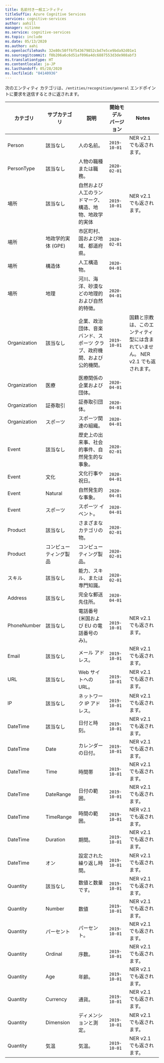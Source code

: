 ```yaml
---
title: 名前付き一般エンティティ
titleSuffix: Azure Cognitive Services
services: cognitive-services
author: aahill
manager: nitinme
ms.service: cognitive-services
ms.topic: include
ms.date: 05/13/2020
ms.author: aahi
ms.openlocfilehash: 32e80c50ff6f543679852cbd7e5ce9bda92d01e1
ms.sourcegitcommit: f0b206a6c6d51af096a4dc6887553d3de908abf3
ms.translationtype: HT
ms.contentlocale: ja-JP
ms.lasthandoff: 05/28/2020
ms.locfileid: "84140936"
---
```

次のエンティティ カテゴリは、`/entities/recognition/general` エンドポイントに要求を送信するときに返されます。

| カテゴリ   | サブカテゴリ | 説明                          | 開始モデル バージョン                                                    | Notes |
|------------|-------------|--------------------------------------|-------------------------------------------------------------|--------------------------------------|
| Person     | 該当なし         | 人の名前。  | `2019-10-01`  | NER v2.1 でも返されます。 |
| PersonType | 該当なし         | 人物の職種または職務。 | `2020-02-01` | |
|場所    | 該当なし         | 自然および人工のランドマーク、構造、地物、地政学的実体     |  `2019-10-01` | NER v2.1 でも返されます。 |
|場所     | 地政学的実体 (GPE)        | 市区町村、国および地域、都道府県。      | `2020-02-01` | |
|場所     | 構造体                       | 人工構造物。 | `2020-04-01` | |
|場所     | 地理       | 河川、海洋、砂漠などの地理的および自然的特徴。 |  `2020-04-01` | |
|Organization  | 該当なし | 企業、政治団体、音楽バンド、スポーツ クラブ、政府機関、および公的機関。  | `2019-10-01` | 国籍と宗教は、このエンティティ型には含まれていません。 NER v2.1 でも返されます。 |
|Organization | 医療 | 医療関係の企業および団体。 | `2020-04-01` |  |
|Organization | 証券取引 | 証券取引団体。 | `2020-04-01` | |
| Organization | スポーツ | スポーツ関連の組織。 | `2020-04-01` |  |
| Event  | 該当なし | 歴史上の出来事、社会的事件、自然発生的な事象。 | `2020-02-01` |  |
| Event  | 文化 | 文化行事や祝日。 | `2020-04-01` | |
| Event  | Natural | 自然発生的な事象。 | `2020-04-01` |  |
| Event  | スポーツ | スポーツ イベント。  | `2020-04-01` | |
| Product | 該当なし | さまざまなカテゴリの物。 | `2020-02-01` | |
| Product | コンピューティング製品 | コンピューティング製品。 |  `2020-02-01 ` | |
| スキル | 該当なし | 能力、スキル、または専門知識。 | `2020-02-01` |  |
| Address | 該当なし | 完全な郵送先住所。  | `2020-04-01` |  |
| PhoneNumber | 該当なし | 電話番号 (米国および EU の電話番号のみ)。 | `2019-10-01` | NER v2.1 でも返されます。 |
| Email | 該当なし | メール アドレス。 | `2019-10-01` | NER v2.1 でも返されます。 |
| URL | 該当なし | Web サイトへの URL。 | `2019-10-01` | NER v2.1 でも返されます。  |
| IP | 該当なし | ネットワーク IP アドレス。 | `2019-10-01` | NER v2.1 でも返されます。 |
| DateTime | 該当なし | 日付と時刻。 | `2019-10-01` | NER v2.1 でも返されます。 | 
| DateTime | Date | カレンダーの日付。 | `2019-10-01` | NER v2.1 でも返されます。 |
| DateTime | Time | 時間帯 | `2019-10-01` | NER v2.1 でも返されます。 |
| DateTime | DateRange | 日付の範囲。 | `2019-10-01` | NER v2.1 でも返されます。 |
| DateTime | TimeRange | 時間の範囲。 | `2019-10-01` | NER v2.1 でも返されます。 |
| DateTime | Duration | 期間。 | `2019-10-01` | NER v2.1 でも返されます。 |
| DateTime | オン | 設定された繰り返し時間。 |  `2019-10-01` | NER v2.1 でも返されます。 |
| Quantity | 該当なし | 数値と数量です。 | `2019-10-01` | NER v2.1 でも返されます。  |
| Quantity | Number | 数値 | `2019-10-01` | NER v2.1 でも返されます。 |
| Quantity | パーセント | パーセント。| `2019-10-01` | NER v2.1 でも返されます。 |
| Quantity | Ordinal | 序数。 | `2019-10-01` | NER v2.1 でも返されます。 |
| Quantity | Age | 年齢。 | `2019-10-01` |  NER v2.1 でも返されます。 |
| Quantity | Currency | 通貨。 | `2019-10-01` | NER v2.1 でも返されます。 |
| Quantity | Dimension | ディメンションと測定。 | `2019-10-01` | NER v2.1 でも返されます。 |
| Quantity | 気温 | 気温。 | `2019-10-01` | NER v2.1 でも返されます。 |
